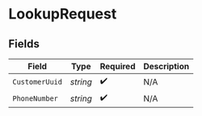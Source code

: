 # LookupRequest


## Fields

| Field              | Type               | Required           | Description        |
| ------------------ | ------------------ | ------------------ | ------------------ |
| `CustomerUuid`     | *string*           | :heavy_check_mark: | N/A                |
| `PhoneNumber`      | *string*           | :heavy_check_mark: | N/A                |